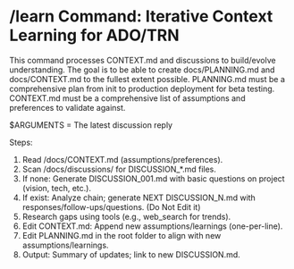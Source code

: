 # /learn Command: Iterative Context Learning for ADO/TRN

This command processes CONTEXT.md and discussions to build/evolve understanding. The goal is to be able to create docs/PLANNING.md and docs/CONTEXT.md to the fullest extent possible. PLANNING.md must be a comprehensive plan from init to production deployment for beta testing. CONTEXT.md must be a comprehensive list of assumptions and preferences to validate against. 

$ARGUMENTS = The latest discussion reply

Steps:
1. Read /docs/CONTEXT.md (assumptions/preferences).
2. Scan /docs/discussions/ for DISCUSSION_*.md files.
3. If none: Generate DISCUSSION_001.md with basic questions on project (vision, tech, etc.).
4. If exist: Analyze chain; generate NEXT DISCUSSION_N.md with responses/follow-ups/questions. (Do Not Edit it)
5. Research gaps using tools (e.g., web_search for trends).
6. Edit CONTEXT.md: Append new assumptions/learnings (one-per-line).
7. Edit PLANNING.md in the root folder to align with new assumptions/learnings.
8. Output: Summary of updates; link to new DISCUSSION.md.